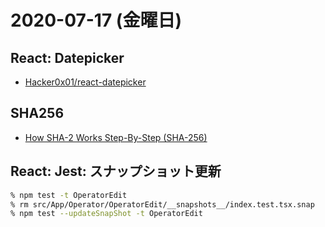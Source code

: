 # 2020-07-17 (金曜日)

## React: Datepicker

- [Hacker0x01/react-datepicker](https://github.com/Hacker0x01/react-datepicker)

## SHA256

- [How SHA-2 Works Step-By-Step (SHA-256)](https://qvault.io/2020/07/08/how-sha-2-works-step-by-step-sha-256/)

## React: Jest: スナップショット更新

~~~zsh
% npm test -t OperatorEdit
% rm src/App/Operator/OperatorEdit/__snapshots__/index.test.tsx.snap
% npm test --updateSnapShot -t OperatorEdit
~~~